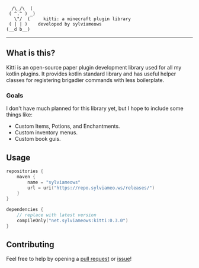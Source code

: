 ```
  /\_/\  (
 ( ^.^ ) _)
   \"/  (     kitti: a minecraft plugin library 
 ( | | )    developed by sylviameows
(__d b__)
```
---
## What is this?
Kitti is an open-source paper plugin development library used for all my kotlin plugins. It provides kotlin standard library and has useful helper classes for registering brigadier commands with less boilerplate.

### Goals
I don't have much planned for this library yet, but I hope to include some things like:
- Custom Items, Potions, and Enchantments.
- Custom inventory menus.
- Custom book guis.

## Usage
```kts
repositories {
    maven {
        name = "sylviameows"
        url = uri("https://repo.sylviameo.ws/releases/")
    }
}

dependencies {
    // replace with latest version
    compileOnly("net.sylviameows:kitti:0.3.0")
}
```

## Contributing
Feel free to help by opening a [pull request](https://github.com/sylviameows/Kitti/pulls) or [issue](https://github.com/sylviameows/Kitti/issues)!